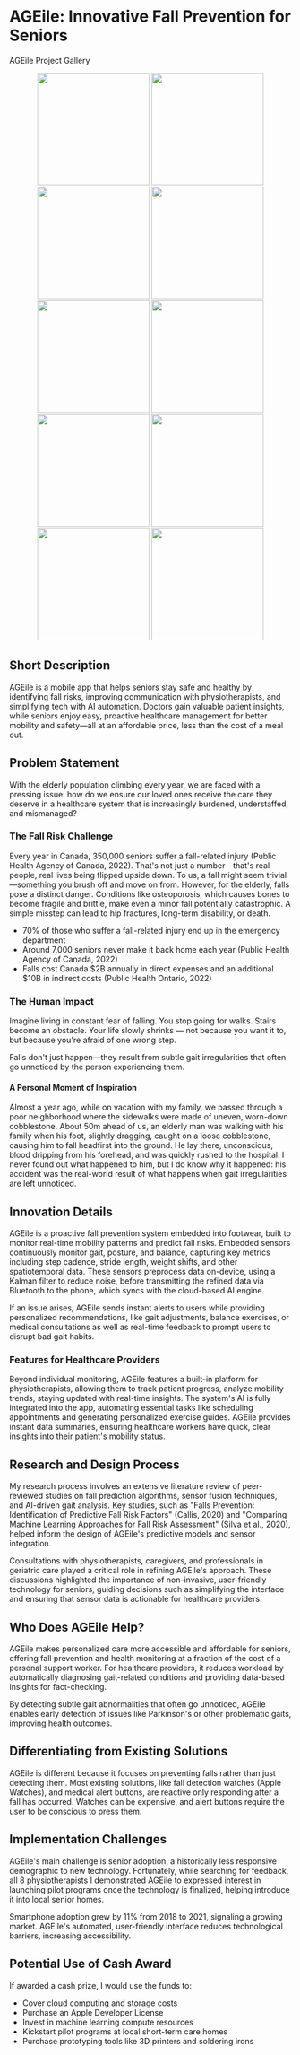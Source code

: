 
# AGEile: Innovative Fall Prevention for Seniors

AGEile Project Gallery
<p align="center">
  <img src="https://github.com/user-attachments/assets/5c6c9631-e5ba-4e9b-8cc1-90ee49c1c493" width="200" />
  <img src="https://github.com/user-attachments/assets/3ebad5bf-a2ce-4b91-bbff-53d" width="200" />
  <img src="https://github.com/user-attachments/assets/d19c0616-efed-46ab-b98d-fa8c94452513" width="200" />
  <img src="https://github.com/user-attachments/assets/76823388-1825-4cb6-b1be-68bc86994771" width="200" />
  <img src="https://github.com/user-attachments/assets/b89a0e70-3826-4a59-af20-5ebc1e379618" width="200" />
  <img src="https://github.com/user-attachments/assets/f7ea7013-eaea-4628-ab64-3eb65f66c416" width="200" />
  <img src="https://github.com/user-attachments/assets/465a4403-96f1-4643-9da2-e82afe7c42ad" width="200" />
  <img src="https://github.com/user-attachments/assets/2d1af374-5ee0-43e7-a1d6-cb7e1ba7d8d2" width="200" />
  <img src="https://github.com/user-attachments/assets/b53e6835-a2c8-45b7-9ea6-eaaf43746780" width="200" />
  <img src="https://github.com/user-attachments/assets/e7a9ee60-6ca5-4e62-afa3-00bb4963d75c" width="200" />
</p>

## Short Description

AGEile is a mobile app that helps seniors stay safe and healthy by identifying fall risks, improving communication with physiotherapists, and simplifying tech with AI automation. Doctors gain valuable patient insights, while seniors enjoy easy, proactive healthcare management for better mobility and safety—all at an affordable price, less than the cost of a meal out.

## Problem Statement

With the elderly population climbing every year, we are faced with a pressing issue: how do we ensure our loved ones receive the care they deserve in a healthcare system that is increasingly burdened, understaffed, and mismanaged?

### The Fall Risk Challenge

Every year in Canada, 350,000 seniors suffer a fall-related injury (Public Health Agency of Canada, 2022). That's not just a number—that's real people, real lives being flipped upside down. To us, a fall might seem trivial—something you brush off and move on from. However, for the elderly, falls pose a distinct danger. Conditions like osteoporosis, which causes bones to become fragile and brittle, make even a minor fall potentially catastrophic. A simple misstep can lead to hip fractures, long-term disability, or death.

- 70% of those who suffer a fall-related injury end up in the emergency department
- Around 7,000 seniors never make it back home each year (Public Health Agency of Canada, 2022)
- Falls cost Canada $2B annually in direct expenses and an additional $10B in indirect costs (Public Health Ontario, 2022)


### The Human Impact

Imagine living in constant fear of falling. You stop going for walks. Stairs become an obstacle. Your life slowly shrinks — not because you want it to, but because you're afraid of one wrong step.

Falls don't just happen—they result from subtle gait irregularities that often go unnoticed by the person experiencing them.

#### A Personal Moment of Inspiration

Almost a year ago, while on vacation with my family, we passed through a poor neighborhood where the sidewalks were made of uneven, worn-down cobblestone. About 50m ahead of us, an elderly man was walking with his family when his foot, slightly dragging, caught on a loose cobblestone, causing him to fall headfirst into the ground. He lay there, unconscious, blood dripping from his forehead, and was quickly rushed to the hospital. I never found out what happened to him, but I do know why it happened: his accident was the real-world result of what happens when gait irregularities are left unnoticed.

## Innovation Details

AGEile is a proactive fall prevention system embedded into footwear, built to monitor real-time mobility patterns and predict fall risks. Embedded sensors continuously monitor gait, posture, and balance, capturing key metrics including step cadence, stride length, weight shifts, and other spatiotemporal data. These sensors preprocess data on-device, using a Kalman filter to reduce noise, before transmitting the refined data via Bluetooth to the phone, which syncs with the cloud-based AI engine.

If an issue arises, AGEile sends instant alerts to users while providing personalized recommendations, like gait adjustments, balance exercises, or medical consultations as well as real-time feedback to prompt users to disrupt bad gait habits.

### Features for Healthcare Providers

Beyond individual monitoring, AGEile features a built-in platform for physiotherapists, allowing them to track patient progress, analyze mobility trends, staying updated with real-time insights. The system's AI is fully integrated into the app, automating essential tasks like scheduling appointments and generating personalized exercise guides. AGEile provides instant data summaries, ensuring healthcare workers have quick, clear insights into their patient's mobility status.

## Research and Design Process

My research process involves an extensive literature review of peer-reviewed studies on fall prediction algorithms, sensor fusion techniques, and AI-driven gait analysis. Key studies, such as "Falls Prevention: Identification of Predictive Fall Risk Factors" (Callis, 2020) and "Comparing Machine Learning Approaches for Fall Risk Assessment" (Silva et al., 2020), helped inform the design of AGEile's predictive models and sensor integration.

Consultations with physiotherapists, caregivers, and professionals in geriatric care played a critical role in refining AGEile's approach. These discussions highlighted the importance of non-invasive, user-friendly technology for seniors, guiding decisions such as simplifying the interface and ensuring that sensor data is actionable for healthcare providers.

## Who Does AGEile Help?

AGEile makes personalized care more accessible and affordable for seniors, offering fall prevention and health monitoring at a fraction of the cost of a personal support worker. For healthcare providers, it reduces workload by automatically diagnosing gait-related conditions and providing data-based insights for fact-checking.

By detecting subtle gait abnormalities that often go unnoticed, AGEile enables early detection of issues like Parkinson's or other problematic gaits, improving health outcomes.

## Differentiating from Existing Solutions

AGEile is different because it focuses on preventing falls rather than just detecting them. Most existing solutions, like fall detection watches (Apple Watches), and medical alert buttons, are reactive only responding after a fall has occurred. Watches can be expensive, and alert buttons require the user to be conscious to press them.

## Implementation Challenges

AGEile's main challenge is senior adoption, a historically less responsive demographic to new technology. Fortunately, while searching for feedback, all 8 physiotherapists I demonstrated AGEile to expressed interest in launching pilot programs once the technology is finalized, helping introduce it into local senior homes.

Smartphone adoption grew by 11% from 2018 to 2021, signaling a growing market. AGEile's automated, user-friendly interface reduces technological barriers, increasing accessibility.

## Potential Use of Cash Award

If awarded a cash prize, I would use the funds to:
- Cover cloud computing and storage costs
- Purchase an Apple Developer License
- Invest in machine learning compute resources
- Kickstart pilot programs at local short-term care homes
- Purchase prototyping tools like 3D printers and soldering irons

